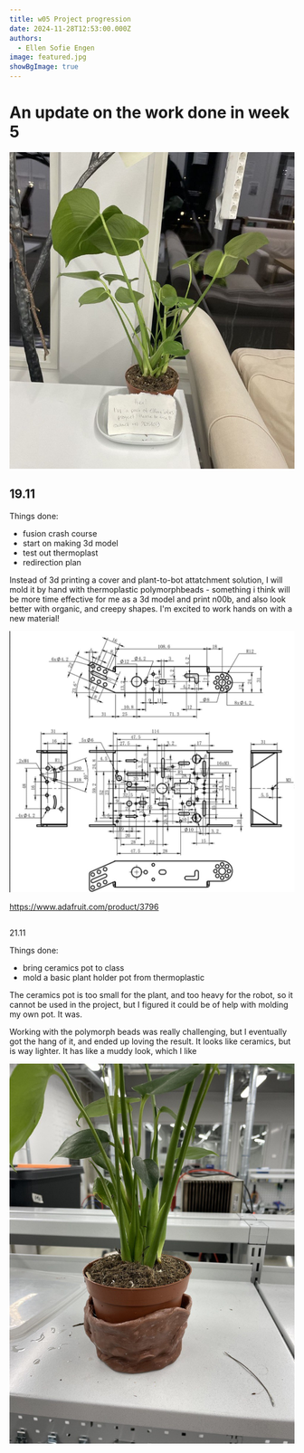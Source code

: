 ```yaml
---
title: w05 Project progression
date: 2024-11-28T12:53:00.000Z
authors:
  - Ellen Sofie Engen
image: featured.jpg
showBgImage: true
---
```

# An update on the work done in week 5

![the lucky chosen plant](plant.jpg "The lucky chosen plant, now living in the media home base")

## 19.11

Things done:

* fusion crash course
* start on making 3d model
* test out thermoplast
* redirection plan

Instead of 3d printing a cover and plant-to-bot attatchment solution, I will mold it by hand with thermoplastic polymorphbeads - something i think will be more time effective for me as a 3d model and print n00b, and also look better with organic, and creepy shapes. I'm excited to work hands on with a new material!

![diagram of the the roboframe measurements](roboscheme.png "the roboframe measurements")


<https://www.adafruit.com/product/3796>

## 
21.11

Things done:

* bring ceramics pot to class
* mold a basic plant holder pot from thermoplastic

The ceramics pot is too small for the plant, and too heavy for the robot, so it cannot be used in the project, but I figured it could be of help with molding my own pot. It was.

Working with the polymorph beads was really challenging, but I eventually got the hang of it, and ended up loving the result. It looks like ceramics, but is way lighter. It has like a muddy look, which I like

![basic plastic pot](basic-plastic-pot.jpg "My basic plastic pot with the plant")
